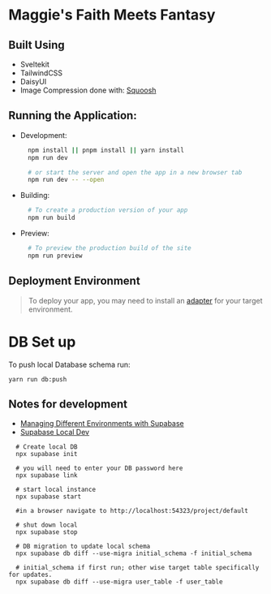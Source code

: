 # Maggie's Faith Meets Fantasy

## Built Using

- Sveltekit
- TailwindCSS
- DaisyUI
- Image Compression done with: [Squoosh](https://squoosh.app)

## Running the Application:

- Development:

  ```bash
    npm install || pnpm install || yarn install
    npm run dev

    # or start the server and open the app in a new browser tab
    npm run dev -- --open
  ```

- Building:
  ```bash
    # To create a production version of your app
    npm run build
  ```
- Preview:
  ```bash
    # To preview the production build of the site
    npm run preview
  ```

## Deployment Environment

> To deploy your app, you may need to install an [adapter](https://kit.svelte.dev/docs/adapters) for your target
> environment.


# DB Set up 
To push local Database schema run:
```
yarn run db:push
```

## Notes for development
- [Managing Different Environments with Supabase](https://supabase.com/docs/guides/deployment/managing-environments?queryGroups=environment&environment=production)
- [Supabase Local Dev](https://supabase.com/docs/guides/local-development/overview)
```shell
  # Create local DB
  npx supabase init
  
  # you will need to enter your DB password here
  npx supabase link
  
  # start local instance
  npx supabase start
  
  #in a browser navigate to http://localhost:54323/project/default
  
  # shut down local 
  npx supabase stop
  
  # DB migration to update local schema
  npx supabase db diff --use-migra initial_schema -f initial_schema
  
  # initial_schema if first run; other wise target table specifically for updates.
  npx supabase db diff --use-migra user_table -f user_table
  

```